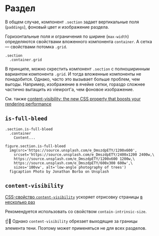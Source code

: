 # Раздел

В общем случае, компонент `.section` задает вертикальные поля (`paddings`), фоновый цвет и изображение раздела.

Горизонтальные поля и ограничения по ширине (`max-width`) определяются свойствами вложенного компонента `container`. А сетка — свойствами потомка `.grid`.

```pug
.section
  .container.grid
```

В принципе, можно скрестить компонент `.section` с полноширинным вариантом компонента `.grid`. И тогда вложенные компоненты не понадобится. Однако, часто это вызывает больше проблем, чем выгоды. Например, изображение в ячейке сетки, гораздо сложнее частично вытащить из viewport'а, чем фоновое изображение.

См. также [content-visibility: the new CSS property that boosts your rendering performance](https://web.dev/content-visibility/)

## `is-full-bleed`

```pug
.section.is-full-bleed
  .container
    Content...

figure.section.is-full-bleed
  img(src='https://source.unsplash.com/e_DmszdpETY/1200x600',
    srcset='https://source.unsplash.com/e_DmszdpETY/2400x1200 2400w,\
    https://source.unsplash.com/e_DmszdpETY/1200x600 1200w,\
    https://source.unsplash.com/e_DmszdpETY/600x300 600w',\
    sizes='100vw', alt='low-angle photography of trees')
  figcaption Photo by Jonathan Borba on Unsplash
```

## `content-visibility`

[CSS-свойство `content-visibility`](https://web.dev/content-visibility/) ускоряет отрисовку страницы [в несколько раз](https://habr.com/ru/company/vdsina/blog/514760/)

Рекомендуется использовать со свойством `contain-intrinsic-size`.

☝️🧐 Однако `content-visibility` обрезает выходящие за границы элемента тени. Поэтому может применяться не для всех разделов.
